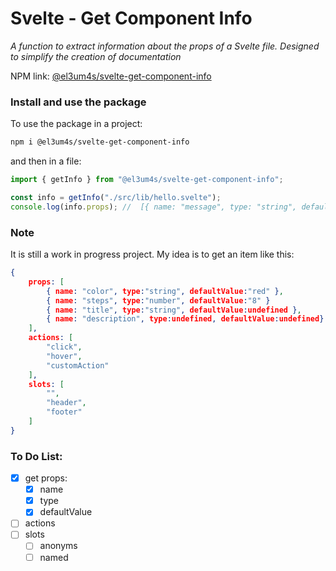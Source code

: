 # Svelte - Get Component Info

_A function to extract information about the props of a Svelte file. Designed to simplify the creation of documentation_

NPM link: [@el3um4s/svelte-get-component-info](https://www.npmjs.com/package/@el3um4s/svelte-get-component-info)

### Install and use the package

To use the package in a project:

```bash
npm i @el3um4s/svelte-get-component-info
```

and then in a file:

```ts
import { getInfo } from "@el3um4s/svelte-get-component-info";

const info = getInfo("./src/lib/hello.svelte");
console.log(info.props); //  [{ name: "message", type: "string", defaultValue: "Hello World" }]
```

### Note

It is still a work in progress project. My idea is to get an item like this:

```json
{
    props: [
        { name: "color", type:"string", defaultValue:"red" },
        { name: "steps", type:"number", defaultValue:"8" }
        { name: "title", type:"string", defaultValue:undefined },
        { name: "description", type:undefined, defaultValue:undefined}
    ],
    actions: [
        "click",
        "hover",
        "customAction"
    ],
    slots: [
        "",
        "header",
        "footer"
    ]
}
```

### To Do List:

- [x] get props:
  - [x] name
  - [x] type
  - [x] defaultValue
- [ ] actions
- [ ] slots
  - [ ] anonyms
  - [ ] named
